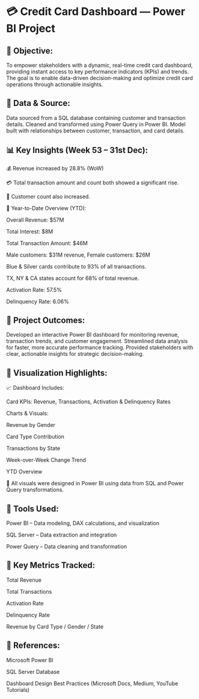 # 💳 Credit Card Dashboard — Power BI Project

## 📌 Objective:

To empower stakeholders with a dynamic, real-time credit card dashboard, providing instant access to key performance indicators (KPIs) and trends.
The goal is to enable data-driven decision-making and optimize credit card operations through actionable insights.

## 🧾 Data & Source:

Data sourced from a SQL database containing customer and transaction details.
Cleaned and transformed using Power Query in Power BI.
Model built with relationships between customer, transaction, and card details.

## 📊 Key Insights (Week 53 – 31st Dec):

💰 Revenue increased by 28.8% (WoW)

💳 Total transaction amount and count both showed a significant rise.

👥 Customer count also increased.

🧾 Year-to-Date Overview (YTD):

Overall Revenue: $57M

Total Interest: $8M

Total Transaction Amount: $46M

Male customers: $31M revenue, Female customers: $26M

Blue & Silver cards contribute to 93% of all transactions.

TX, NY & CA states account for 68% of total revenue.

Activation Rate: 57.5%

Delinquency Rate: 6.06%

## 🧠 Project Outcomes:

Developed an interactive Power BI dashboard for monitoring revenue, transaction trends, and customer engagement.
Streamlined data analysis for faster, more accurate performance tracking.
Provided stakeholders with clear, actionable insights for strategic decision-making.

## 🧩 Visualization Highlights:
📈 Dashboard Includes:

Card KPIs: Revenue, Transactions, Activation & Delinquency Rates

Charts & Visuals:

Revenue by Gender

Card Type Contribution

Transactions by State

Week-over-Week Change Trend

YTD Overview

📸 All visuals were designed in Power BI using data from SQL and Power Query transformations.

## 🧾 Tools Used:

Power BI – Data modeling, DAX calculations, and visualization

SQL Server – Data extraction and integration

Power Query – Data cleaning and transformation

## 🧠 Key Metrics Tracked:

Total Revenue

Total Transactions

Activation Rate

Delinquency Rate

Revenue by Card Type / Gender / State

## 🔗 References:

Microsoft Power BI

SQL Server Database

Dashboard Design Best Practices (Microsoft Docs, Medium, YouTube Tutorials)

